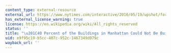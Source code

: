 ```yaml
---
content_type: external-resource
external_url: https://www.nytimes.com/interactive/2016/05/19/upshot/forty-percent-of-manhattans-buildings-could-not-be-built-today.html
has_external_license_warning: true
license: https://en.wikipedia.org/wiki/All_rights_reserved
status: ''
title: "\u201C40 Percent of the Buildings in Manhattan Could Not Be Built Today.\u201D"
uid: e9f95c19-b5cc-407c-952c-1467349d079c
wayback_url: ''
---
```

